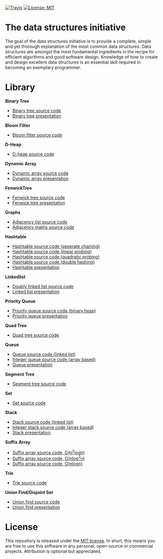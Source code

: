 [![Travis](https://img.shields.io/travis/williamfiset/data-structures.svg)](https://travis-ci.org/williamfiset/data-structures) [![License: MIT](https://img.shields.io/badge/License-MIT-yellow.svg)](https://opensource.org/licenses/MIT)

# The data structures initiative

The goal of the data structures initiative is to provide a complete, simple and yet thorough explanation of the most common data structures. Data structures are amongst the most fundamental ingredients in the recipe for efficient algorithms and good software design. Knowledge of how to create and design excellent data structures is an essential skill required in becoming an exemplary programmer.

# Library

**Binary Tree**
* [Binary tree source code](https://github.com/williamfiset/data-structures/blob/master/BinaryTree/BinarySearchTree.java)
* [Binary tree presentation](https://github.com/williamfiset/data-structures/blob/master/BinaryTree/presentation/BinaryTrees.pdf_____)

**Bloom Filter**
* [Bloom filter source code](https://github.com/williamfiset/data-structures/blob/master/BloomFilter/BloomFilter.java)

**D-Heap**
* [D-heap source code](https://github.com/williamfiset/data-structures/blob/master/D-Heap/DHeap.java)

**Dynamic Array**
* [Dynamic array source code](https://github.com/williamfiset/data-structures/blob/master/DynamicArray/DynamicArray.java)
* [Dynamic array presentation](https://github.com/williamfiset/data-structures/blob/master/DynamicArray/presentation/Arrays.pdf)

**FenwickTree**
* [Fenwick tree source code](https://github.com/williamfiset/data-structures/blob/master/FenwickTree/FenwickTree.java)
* [Fenwick tree presentation](https://github.com/williamfiset/data-structures/blob/master/FenwickTree/presentation/FenwickTree.pdf)

**Graphs**
* [Adjacency list source code](https://github.com/williamfiset/data-structures/blob/master/Graph/GraphAdjacencyList.java)
* [Adjacency matrix source code](https://github.com/williamfiset/data-structures/blob/master/Graph/GraphAdjacencyMatrix.java)

**Hashtable**
* [Hashtable source code (seperate chaining)](https://github.com/williamfiset/data-structures/blob/master/Hashtable/HashTableSeperateChaining.java)
* [Hashtable source code (linear probing)](https://github.com/williamfiset/data-structures/blob/master/Hashtable/HashTableLinearProbing.java)
* [Hashtable source code (quadratic probing)](https://github.com/williamfiset/data-structures/blob/master/Hashtable/HashTableQuadraticProbing.java)
* [Hashtable source code (double hashing)](https://github.com/williamfiset/data-structures/blob/master/Hashtable/HashTableDoubleHashing.java)
* [Hashtable presentation](https://github.com/williamfiset/data-structures/blob/master/Hashtable/presentation/hashtable.pdf)

**Linkedlist**
* [Doubly linked list source code](https://github.com/williamfiset/data-structures/blob/master/Linkedlist/DoublyLinkedList.java)
* [Linked list presentation](https://github.com/williamfiset/data-structures/blob/master/Linkedlist/presentation/LinkedLists.pdf)

**Priority Queue**
* [Priority queue source code (binary heap)](https://github.com/williamfiset/data-structures/blob/master/PriorityQueue/PQueue.java)
* [Priority queue presentation](https://github.com/williamfiset/data-structures/blob/master/PriorityQueue/presentation/PriorityQueue.pdf)

**Quad Tree**
* [Quad tree source code](https://github.com/williamfiset/data-structures/blob/master/QuadTree/QuadTree.java)

**Queue**
* [Queue source code (linked list)](https://github.com/williamfiset/data-structures/blob/master/Queue/Queue.java)
* [Integer queue source code (array based)](https://github.com/williamfiset/data-structures/blob/master/Queue/IntQueue.java)
* [Queue presentation](https://github.com/williamfiset/data-structures/blob/master/Queue/presentation/Queue.pdf)

**Segment Tree**
* [Segment tree source code](https://github.com/williamfiset/data-structures/blob/master/SegmentTree/SegmentTree.java)

**Set**
* [Set source code](https://github.com/williamfiset/data-structures/blob/master/Set/HSet.java)

**Stack**
* [Stack source code (linked list)](https://github.com/williamfiset/data-structures/blob/master/Stack/Stack.java)
* [Integer stack source code (array based)](https://github.com/williamfiset/data-structures/blob/master/Stack/IntStack.java)
* [Stack presentation](https://github.com/williamfiset/data-structures/blob/master/Stack/presentation/Stack.pdf)

**Suffix Array**
* [Suffix array source code, O(n<sup>2</sup>logn)](https://github.com/williamfiset/data-structures/blob/master/SuffixArray/SuffixArrayNaive.java)
* [Suffix array source code, O(nlog<sup>2</sup>n)](https://github.com/williamfiset/data-structures/blob/master/SuffixArray/SuffixArray.java)
* [Suffix array source code, O(nlogn)](https://github.com/williamfiset/data-structures/blob/master/SuffixArray/SuffixArrayFast.java)

**Trie**
* [Trie source code](https://github.com/williamfiset/data-structures/blob/master/Trie/Trie.java)

**Union Find/Disjoint Set**
* [Union find source code](https://github.com/williamfiset/data-structures/blob/master/Unionfind/UnionFind.java)
* [Union find presentation](https://github.com/williamfiset/data-structures/blob/master/Unionfind/presentation/UnionFind.pdf)

# License

This repository is released under the [MIT license](https://opensource.org/licenses/MIT). In short, this means you are free to use this software in any personal, open-source or commercial projects. Attribution is optional but appreciated.

